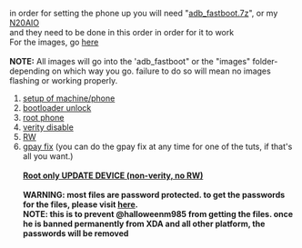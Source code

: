 in order for setting the phone up you will need "[adb_fastboot.7z](https://github.com/babyskylar/phonedev/releases/download/files-needed/adb_fastboot.zip)", or my [N20AIO](https://github.com/babyskylar/phonedev/releases/download/files-needed/N20AIOGH.7z.001)
<br>and they need to be done in this order in order for it to work
<br>For the images, go [here](https://github.com/babyskylar/phonedev/releases)
<br><br><b>NOTE:</b> All images will go into the 'adb_fastboot" or the "images" folder- depending on which way you go. failure to do so will mean no images flashing or working properly.
1. [setup of machine/phone](https://github.com/babyskylar/phonedev/blob/main/oneplus/nord/n20/setup.md)
2. [bootloader unlock](https://github.com/babyskylar/phonedev/blob/main/oneplus/nord/n20/bl-unlock.md)
3. [root phone](https://github.com/babyskylar/phonedev/blob/main/oneplus/nord/n20/root.md)
4. [verity disable](https://github.com/babyskylar/phonedev/blob/main/oneplus/nord/n20/verity.md)
5. [RW](https://github.com/babyskylar/phonedev/blob/main/oneplus/nord/n20/RW.md)
6. [gpay fix](https://github.com/babyskylar/phonedev/blob/main/oneplus/nord/n20/gpay.md) (you can do the gpay fix at any time for one of the tuts, if that's all you want.)
 <br><br><b>[Root only UPDATE DEVICE (non-verity, no RW)](https://github.com/babyskylar/phonedev/blob/main/oneplus/nord/n20/update.md)
<br><br><b>WARNING:</b> most files are password protected. to get the passwords for the files, please visit [here](https://t.me/oneplusnordn20).
<br>NOTE: this is to prevent @halloweenm985 from getting the files. once he is banned permanently from XDA and all other platform, the passwords will be removed
